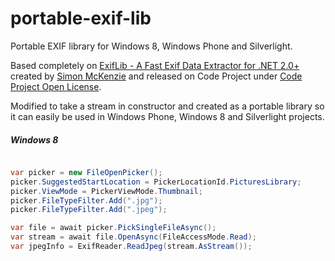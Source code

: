 portable-exif-lib
=================

Portable EXIF library for Windows 8, Windows Phone and Silverlight.

Based completely on [ExifLib - A Fast Exif Data Extractor for .NET 2.0+](http://www.codeproject.com/Articles/36342/ExifLib-A-Fast-Exif-Data-Extractor-for-NET-2-0) created by [Simon McKenzie](http://www.codeproject.com/Members/SimonMcKenzie) and released on Code Project under [Code Project Open License](http://www.codeproject.com/info/cpol10.aspx).

Modified to take a stream in constructor and created as a portable library so it can easily be used in Windows Phone, Windows 8 and Silverlight projects.

##### Windows 8

```csharp

var picker = new FileOpenPicker();
picker.SuggestedStartLocation = PickerLocationId.PicturesLibrary;
picker.ViewMode = PickerViewMode.Thumbnail;
picker.FileTypeFilter.Add(".jpg");
picker.FileTypeFilter.Add(".jpeg");

var file = await picker.PickSingleFileAsync();
var stream = await file.OpenAsync(FileAccessMode.Read);
var jpegInfo = ExifReader.ReadJpeg(stream.AsStream());

```





